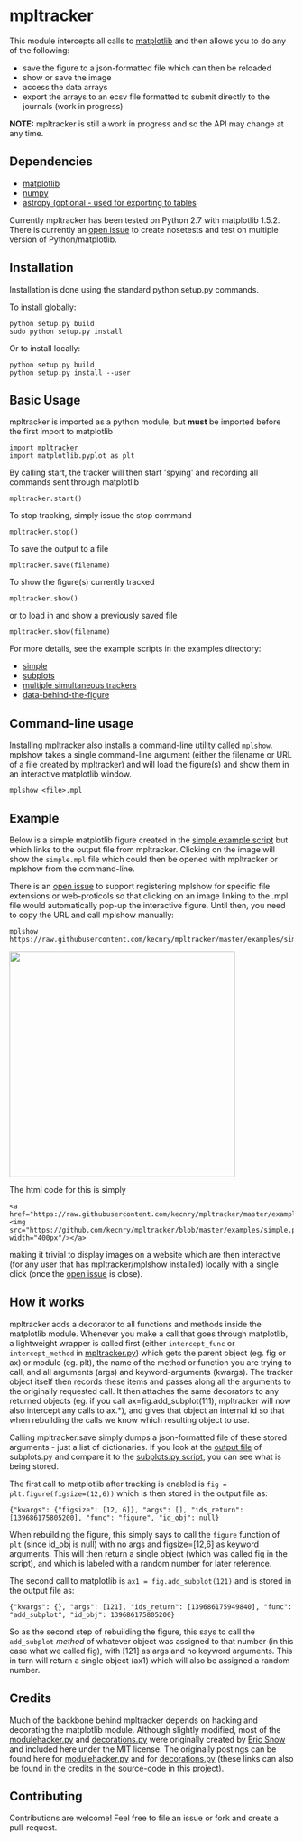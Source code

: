 # mpltracker

This module intercepts all calls to [matplotlib](https://github.com/matplotlib/matplotlib) and then allows you to do any of the following:
* save the figure to a json-formatted file which can then be reloaded
* show or save the image
* access the data arrays
* export the arrays to an ecsv file formatted to submit directly to the journals (work in progress)

**NOTE:** mpltracker is still a work in progress and so the API may change at any time.

## Dependencies

* [matplotlib](https://github.com/matplotlib/matplotlib)
* [numpy](https://github.com/numpy/numpy)
* [astropy (optional - used for exporting to tables](https://github.com/astropy/astropy)

Currently mpltracker has been tested on Python 2.7 with matplotlib 1.5.2.  There is currently an [open issue](https://github.com/kecnry/mpltracker/issues/2) to create nosetests and test on multiple version of Python/matplotlib.

## Installation

Installation is done using the standard python setup.py commands.

To install globally:
```
python setup.py build
sudo python setup.py install
```

Or to install locally:
```
python setup.py build
python setup.py install --user
```

## Basic Usage

mpltracker is imported as a python module, but **must** be imported before the first import to matplotlib

```
import mpltracker
import matplotlib.pyplot as plt
```

By calling start, the tracker will then start 'spying' and recording all commands sent through matplotlib 

```
mpltracker.start()
```

To stop tracking, simply issue the stop command

```
mpltracker.stop()
```

To save the output to a file

```
mpltracker.save(filename)
```

To show the figure(s) currently tracked

```
mpltracker.show()
```

or to load in and show a previously saved file

```
mpltracker.show(filename)
```

For more details, see the example scripts in the examples directory:
* [simple](https://github.com/kecnry/mpltracker/blob/master/examples/simple.py)
* [subplots](https://github.com/kecnry/mpltracker/blob/master/examples/subplots.py)
* [multiple simultaneous trackers](https://github.com/kecnry/mpltracker/blob/master/examples/multiple_trackers.py)
* [data-behind-the-figure](https://github.com/kecnry/mpltracker/blob/master/examples/data_behind_figure.py)

## Command-line usage

Installing mpltracker also installs a command-line utility called `mplshow`.  mplshow takes a single command-line argument (either the filename or URL of a file created by mpltracker) and will load the figure(s) and show them in an interactive matplotlib window.

```
mplshow <file>.mpl
```

## Example

Below is a simple matplotlib figure created in the [simple example script](https://github.com/kecnry/mpltracker/blob/master/examples/simple.py) but which links to the output file from mpltracker.  Clicking on the image will show the `simple.mpl` file which could then be opened with mpltracker or mplshow from the command-line.

There is an [open issue](https://github.com/kecnry/mpltracker/issues/1) to support registering mplshow for specific file extensions or web-proticols so that clicking on an image linking to the .mpl file would automatically pop-up the interactive figure.  Until then, you need to copy the URL and call mplshow manually:

```
mplshow https://raw.githubusercontent.com/kecnry/mpltracker/master/examples/simple.mpl
```

<a href="https://raw.githubusercontent.com/kecnry/mpltracker/master/examples/simple.mpl"><img src="https://github.com/kecnry/mpltracker/blob/master/examples/simple.png" width="400px"/></a>

The html code for this is simply

```
<a href="https://raw.githubusercontent.com/kecnry/mpltracker/master/examples/simple.mpl"><img src="https://github.com/kecnry/mpltracker/blob/master/examples/simple.png" width="400px"/></a>
```

making it trivial to display images on a website which are then interactive (for any user that has mpltracker/mplshow installed) locally with a single click (once the [open issue](https://github.com/kecnry/mpltracker/issues/1) is close).

## How it works

mpltracker adds a decorator to all functions and methods inside the matplotlib module.  Whenever you make a call that goes through matplotlib, a lightweight wrapper is called first (either `intercept_func` or `intercept_method` in [mpltracker.py](https://github.com/kecnry/mpltracker/blob/master/mpltracker/mpltracker.py)) which gets the parent object (eg. fig or ax) or module (eg. plt), the name of the method or function you are trying to call, and all arguments (args) and keyword-arguments (kwargs).  The tracker object itself then records these items and passes along all the arguments to the originally requested call.  It then attaches the same decorators to any returned objects (eg. if you call ax=fig.add_subplot(111), mpltracker will now also intercept any calls to ax.\*), and gives that object an internal id so that when rebuilding the calls we know which resulting object to use.

Calling mpltracker.save simply dumps a json-formatted file of these stored arguments - just a list of dictionaries.  If you look at the [output file](https://github.com/kecnry/mpltracker/blob/master/examples/subplots.mpl) of subplots.py and compare it to the [subplots.py script](https://github.com/kecnry/mpltracker/blob/master/examples/subplots.py), you can see what is being stored.

The first call to matplotlib after tracking is enabled is `fig = plt.figure(figsize=(12,6))` which is then stored in the output file as:

```
{"kwargs": {"figsize": [12, 6]}, "args": [], "ids_return": [139686175805200], "func": "figure", "id_obj": null}
```

When rebuilding the figure, this simply says to call the `figure` function of `plt` (since id_obj is null) with no args and figsize=[12,6] as keyword arguments.  This will then return a single object (which was called fig in the script), and which is labeled with a random number for later reference.

The second call to matplotlib is `ax1 = fig.add_subplot(121)` and is stored in the output file as:

```
{"kwargs": {}, "args": [121], "ids_return": [139686175949840], "func": "add_subplot", "id_obj": 139686175805200}
```

So as the second step of rebuilding the figure, this says to call the `add_subplot` *method* of whatever object was assigned to that number (in this case what we called fig), with [121] as args and no keyword arguments.  This in turn will return a single object (ax1) which will also be assigned a random number.

## Credits

Much of the backbone behind mpltracker depends on hacking and decorating the matplotlib module.  Although slightly modified, most of the [modulehacker.py](https://github.com/kecnry/mpltracker/blob/master/mpltracker/modulehacker.py) and [decorations.py](https://github.com/kecnry/mpltracker/blob/master/mpltracker/decorations.py) were originally created by [Eric Snow](http://code.activestate.com/recipes/users/4177816/) and included here under the MIT license.  The originally postings can be found here for [modulehacker.py](http://code.activestate.com/recipes/577740/) and for [decorations.py](http://code.activestate.com/recipes/577742-apply-decorators-to-all-functions-in-a-module/) (these links can also be found in the credits in the source-code in this project).


## Contributing

Contributions are welcome!  Feel free to file an issue or fork and create a pull-request.
